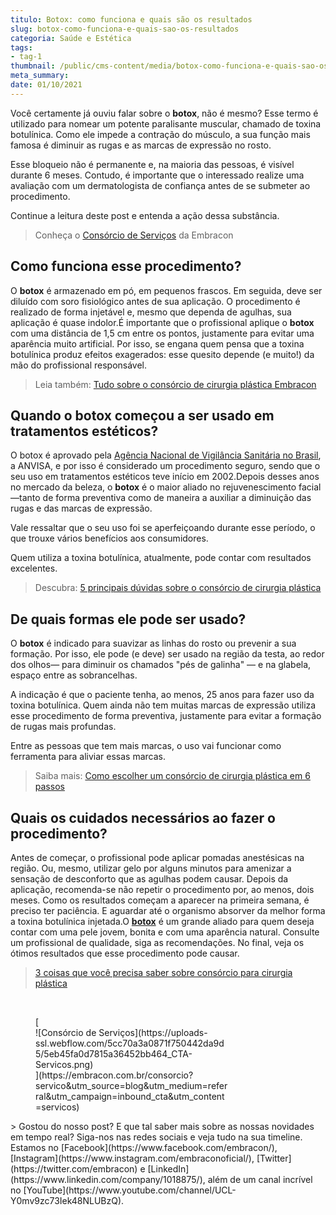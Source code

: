 ```yaml
---
titulo: Botox: como funciona e quais são os resultados
slug: botox-como-funciona-e-quais-sao-os-resultados
categoria: Saúde e Estética
tags:
- tag-1
thumbnail: /public/cms-content/media/botox-como-funciona-e-quais-sao-os-resultados.jpeg
meta_summary: 
date: 01/10/2021
---
```

Você certamente já ouviu falar sobre o **botox**, não é mesmo? Esse termo é utilizado para nomear um potente paralisante muscular, chamado de toxina botulínica. Como ele impede a contração do músculo, a sua função mais famosa é diminuir as rugas e as marcas de expressão no rosto.

Esse bloqueio não é permanente e, na maioria das pessoas, é visível durante 6 meses. Contudo, é importante que o interessado realize uma avaliação com um dermatologista de confiança antes de se submeter ao procedimento.

Continue a leitura deste post e entenda a ação dessa substância.

> Conheça o [Consórcio de Serviços](https://www.embracon.com.br/consorcio-servicos) da Embracon

Como funciona esse procedimento?
--------------------------------

O **botox** é armazenado em pó, em pequenos frascos. Em seguida, deve ser diluído com soro fisiológico antes de sua aplicação. O procedimento é realizado de forma injetável e, mesmo que dependa de agulhas, sua aplicação é quase indolor.É importante que o profissional aplique o **botox** com uma distância de 1,5 cm entre os pontos, justamente para evitar uma aparência muito artificial. Por isso, se engana quem pensa que a toxina botulínica produz efeitos exagerados: esse quesito depende (e muito!) da mão do profissional responsável.

> Leia também: [Tudo sobre o consórcio de cirurgia plástica Embracon](https://www.embracon.com.br/blog/tudo-sobre-o-consorcio-de-cirurgia-plastica-embracon)

Quando o botox começou a ser usado em tratamentos estéticos?
------------------------------------------------------------

O botox é aprovado pela [Agência Nacional de Vigilância Sanitária no Brasil](https://www.smerp.com.br/anvisa/?ac=prodDetail&anvisaId=101470045), a ANVISA, e por isso é considerado um procedimento seguro, sendo que o seu uso em tratamentos estéticos teve início em 2002.Depois desses anos no mercado da beleza, o **botox** é o maior aliado no rejuvenescimento facial—tanto de forma preventiva como de maneira a auxiliar a diminuição das rugas e das marcas de expressão.

Vale ressaltar que o seu uso foi se aperfeiçoando durante esse período, o que trouxe vários benefícios aos consumidores.

Quem utiliza a toxina botulínica, atualmente, pode contar com resultados excelentes.

> Descubra: [5 principais dúvidas sobre o consórcio de cirurgia plástica](https://www.embracon.com.br/blog/5-duvidas-sobre-o-consorcio-de-cirurgia)

De quais formas ele pode ser usado?
-----------------------------------

O **botox** é indicado para suavizar as linhas do rosto ou prevenir a sua formação. Por isso, ele pode (e deve) ser usado na região da testa, ao redor dos olhos— para diminuir os chamados "pés de galinha" — e na glabela, espaço entre as sobrancelhas.

A indicação é que o paciente tenha, ao menos, 25 anos para fazer uso da toxina botulínica. Quem ainda não tem muitas marcas de expressão utiliza esse procedimento de forma preventiva, justamente para evitar a formação de rugas mais profundas.

Entre as pessoas que tem mais marcas, o uso vai funcionar como ferramenta para aliviar essas marcas.

> Saiba mais: [Como escolher um consórcio de cirurgia plástica em 6 passos](https://www.embracon.com.br/blog/como-escolher-um-consorcio-de-cirurgia-plastica-em-6-passos)

Quais os cuidados necessários ao fazer o procedimento?
------------------------------------------------------

Antes de começar, o profissional pode aplicar pomadas anestésicas na região. Ou, mesmo, utilizar gelo por alguns minutos para amenizar a sensação de desconforto que as agulhas podem causar. Depois da aplicação, recomenda-se não repetir o procedimento por, ao menos, dois meses. Como os resultados começam a aparecer na primeira semana, é preciso ter paciência. E aguardar até o organismo absorver da melhor forma a toxina botulínica injetada.O [**botox**](https://www.embracon.com.br/blog/o-que-eu-preciso-saber-sobre-o-uso-do-botox-para-correcao-de-sorriso) é um grande aliado para quem deseja contar com uma pele jovem, bonita e com uma aparência natural. Consulte um profissional de qualidade, siga as recomendações. No final, veja os ótimos resultados que esse procedimento pode causar.

> [3 coisas que você precisa saber sobre consórcio para cirurgia plástica](https://www.embracon.com.br/blog/3-coisas-que-voce-precisa-saber-sobre-o-consorcio-para-cirurgia-plastica)

‍

<figure class="w-richtext-figure-type-image w-richtext-align-center" style="max-width:310px">[<div>![Consórcio de Serviços](https://uploads-ssl.webflow.com/5cc70a3a0871f750442da9d5/5eb45fa0d7815a36452bb464_CTA-Servicos.png)</div>](https://embracon.com.br/consorcio?servico&utm_source=blog&utm_medium=referral&utm_campaign=inbound_cta&utm_content=servicos)</figure>> Gostou do nosso post? E que tal saber mais sobre as nossas novidades em tempo real? Siga-nos nas redes sociais e veja tudo na sua timeline. Estamos no [Facebook](https://www.facebook.com/embracon/), [Instagram](https://www.instagram.com/embraconoficial/), [Twitter](https://twitter.com/embracon) e [LinkedIn](https://www.linkedin.com/company/1018875/), além de um canal incrível no [YouTube](https://www.youtube.com/channel/UCL-Y0mv9zc73Iek48NLUBzQ).
